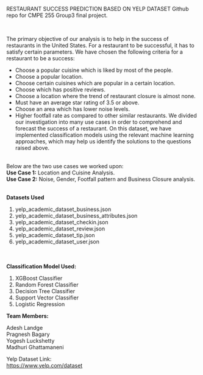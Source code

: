 RESTAURANT SUCCESS PREDICTION BASED ON YELP DATASET
Github repo for CMPE 255 Group3 final project.

<br/>


The primary objective of our analysis is to help in the success of restaurants in the United States. For a restaurant to be
successful, it has to satisfy certain parameters. We have chosen the following criteria for a restaurant to be a success:
- Choose a popular cuisine which is liked by most of the people.
- Choose a popular location.
- Choose certain cuisines which are popular in a certain location.
- Choose which has positive reviews.
- Choose a location where the trend of restaurant closure is almost none.
- Must have an average star rating of 3.5 or above.
- Choose an area which has lower noise levels.
- Higher footfall rate as compared to other similar restaurants.
We divided our investigation into many use cases in order to comprehend and forecast the success of a restaurant. On this
dataset, we have implemented classification models using the relevant machine learning approaches, which may help us
identify the solutions to the questions raised above.
<br/>
Below are the two use cases we worked upon:<br/>
<b>Use Case 1:</b> Location and Cuisine Analysis.<br/>
<b>Use Case 2:</b> Noise, Gender, Footfall pattern and Business Closure analysis.
<br/><br/>

<b>Datasets Used</b>  <br/>
1. yelp_academic_dataset_business.json
2. yelp_academic_dataset_business_attributes.json
3. yelp_academic_dataset_checkin.json
4. yelp_academic_dataset_review.json
5. yelp_academic_dataset_tip.json
6. yelp_academic_dataset_user.json

<br/><br/>
<b>Classification Model Used:</b>
<br/>

1. XGBoost Classifier
2. Random Forest Classifier
3. Decision Tree Classifier
4. Support Vector Classifier
5. Logistic Regression


<b>Team Members:</b> <br/>

Adesh Landge <br/>
Pragnesh Bagary <br/>
Yogesh Luckshetty <br/>
Madhuri Ghattamaneni <br/>

Yelp Dataset Link: <br/>
https://www.yelp.com/dataset
